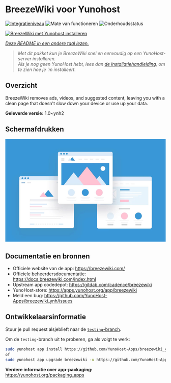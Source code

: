 <!--
NB: Deze README is automatisch gegenereerd door <https://github.com/YunoHost/apps/tree/master/tools/readme_generator>
Hij mag NIET handmatig aangepast worden.
-->

# BreezeWiki voor Yunohost

[![Integratieniveau](https://dash.yunohost.org/integration/breezewiki.svg)](https://ci-apps.yunohost.org/ci/apps/breezewiki/) ![Mate van functioneren](https://ci-apps.yunohost.org/ci/badges/breezewiki.status.svg) ![Onderhoudsstatus](https://ci-apps.yunohost.org/ci/badges/breezewiki.maintain.svg)

[![BreezeWiki met Yunohost installeren](https://install-app.yunohost.org/install-with-yunohost.svg)](https://install-app.yunohost.org/?app=breezewiki)

*[Deze README in een andere taal lezen.](./ALL_README.md)*

> *Met dit pakket kun je BreezeWiki snel en eenvoudig op een YunoHost-server installeren.*  
> *Als je nog geen YunoHost hebt, lees dan [de installatiehandleiding](https://yunohost.org/install), om te zien hoe je 'm installeert.*

## Overzicht

BreezeWiki removes ads, videos, and suggested content, leaving you with a clean page that doesn't slow down your device or use up your data.

**Geleverde versie:** 1.0~ynh2

## Schermafdrukken

![Schermafdrukken van BreezeWiki](./doc/screenshots/example.jpg)

## Documentatie en bronnen

- Officiele website van de app: <https://breezewiki.com/>
- Officiele beheerdersdocumentatie: <https://docs.breezewiki.com/index.html>
- Upstream app codedepot: <https://gitdab.com/cadence/breezewiki>
- YunoHost-store: <https://apps.yunohost.org/app/breezewiki>
- Meld een bug: <https://github.com/YunoHost-Apps/breezewiki_ynh/issues>

## Ontwikkelaarsinformatie

Stuur je pull request alsjeblieft naar de [`testing`-branch](https://github.com/YunoHost-Apps/breezewiki_ynh/tree/testing).

Om de `testing`-branch uit te proberen, ga als volgt te werk:

```bash
sudo yunohost app install https://github.com/YunoHost-Apps/breezewiki_ynh/tree/testing --debug
of
sudo yunohost app upgrade breezewiki -u https://github.com/YunoHost-Apps/breezewiki_ynh/tree/testing --debug
```

**Verdere informatie over app-packaging:** <https://yunohost.org/packaging_apps>
